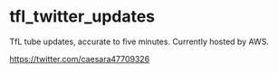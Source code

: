 # tfl_twitter_updates
TfL tube updates, accurate to five minutes. Currently hosted by AWS.

https://twitter.com/caesara47709326
